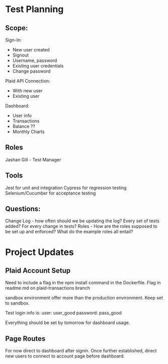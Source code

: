 # Test Planning 

## Scope:

Sign-In: 
-	New user created
-	Signout
-	Username, password
-	Existing user credentials
-	Change password

Plaid API Connection: 
-	With new user
-	Existing user

Dashboard: 
-	User info
-	Transactions
-	Balance ??
-	Monthly Charts

## Roles

Jashan Gill - Test Manager


## Tools

Jest for unit and integration 
Cypress for regression testing 
Selenium/Cucumber for acceptance testing 

## Questions: 

Change Log - how often should we be updating the log? Every set of tests added? For every change in tests? 
Roles - How are the roles supposed to be set up and enforced? What do the example roles all entail? 

# Project Updates

## Plaid Account Setup 

Need to include a flag in the npm install command in the Dockerfile. Flag in readme.md on plaid-transactions 
branch

sandbox environment offer more than the production environment. Keep set to sandbox. 

Test login info is: 
user: user_good
password: pass_good

Everything should be set by tomorrow for dashboard usage. 

## Page Routes

For now direct to dashboard after signin. Once further established, direct new users to connect to account 
page before dashboard. 
